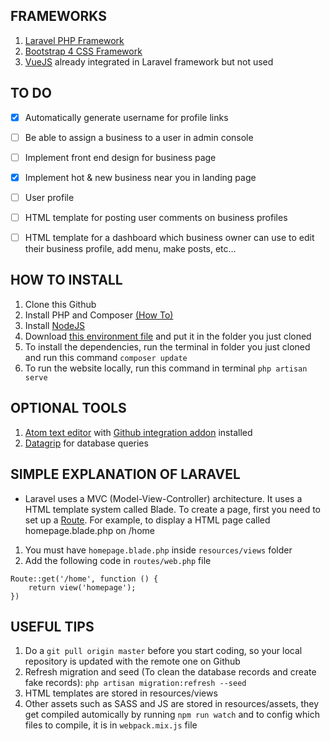 ## FRAMEWORKS
1. [Laravel PHP Framework](https://laravel.com/docs/5.7)
2. [Bootstrap 4 CSS Framework](https://getbootstrap.com/docs/4.3/getting-started/introduction/)
3. [VueJS](https://vuejs.org/) already integrated in Laravel framework but not used

## TO DO
- [X] Automatically generate username for profile links
- [ ] Be able to assign a business to a user in admin console
- [ ] Implement front end design for business page
- [X] Implement hot & new business near you in landing page
- [ ] User profile
- [ ] HTML template for posting user comments on business profiles
- [ ] HTML template for a dashboard which business owner can use to edit their business profile, add menu, make posts, etc...


## HOW TO INSTALL
1. Clone this Github
2. Install PHP and Composer [(How To)](https://www.jeffgeerling.com/blog/2018/installing-php-7-and-composer-on-windows-10)
3. Install [NodeJS](https://nodejs.org/en/)
4. Download [this environment file](https://drive.google.com/open?id=1yfppt_JXePYrMWGLZAEZGIzbi_8nv_SY) and put it in the folder you just cloned
5. To install the dependencies, run the terminal in folder you just cloned and run this command `composer update`
6. To run the website locally, run this command in terminal `php artisan serve`


## OPTIONAL TOOLS
1. [Atom text editor](https://atom.io/) with [Github integration addon](https://atom.io/packages/github) installed
2. [Datagrip](https://www.jetbrains.com/datagrip/) for database queries

## SIMPLE EXPLANATION OF LARAVEL
- Laravel uses a MVC (Model-View-Controller) architecture. It uses a HTML template system called Blade. To create a page, first you need to set up a [Route](https://laravel.com/docs/5.8/routing). For example, to display a HTML page called homepage.blade.php on /home
1. You must have `homepage.blade.php` inside `resources/views` folder
2. Add the following code in `routes/web.php` file
```
Route::get('/home', function () {
    return view('homepage');
})
```


## USEFUL TIPS
1. Do a `git pull origin master` before you start coding, so your local repository is updated with the remote one on Github
2. Refresh migration and seed (To clean the database records and create fake records): `php artisan migration:refresh --seed`  
3. HTML templates are stored in resources/views
4. Other assets such as SASS and JS are stored in resources/assets, they get compiled automically by running `npm run watch` and to config which files to compile, it is in `webpack.mix.js` file
